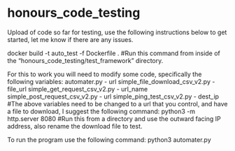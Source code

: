 # honours_code_testing
Upload of code so far for testing, use the following instructions below to get started, let me know if there are any issues.

docker build -t auto_test -f Dockerfile .
#Run this command from inside of the “honours_code_testing/test_framework” directory.

For this to work you will need to modify some code, specifically the following variables:
automater.py - url 
simple_file_download_csv_v2.py - file_url
simple_get_request_csv_v2.py - url_name
simple_post_request_csv_v2.py - url
simple_ping_test_csv_v2.py - dest_ip
#The above variables need to be changed to a url that you control, and have a file to download, I suggest the following command:
python3 -m http.server 8080
#Run this from a directory and use the outward facing IP address, also rename the download file to test.

To run the program use the following command:
python3 automater.py
